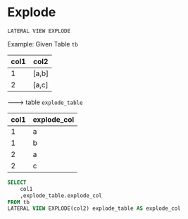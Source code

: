 # Explode 

`LATERAL VIEW EXPLODE`

Example: Given Table `tb`

|col1|col2|
|---|---|
| 1 |[a,b]|
| 2 |[a,c]|

---> table `explode_table`

|col1|explode_col|
|---|---|
| 1 |a|
| 1 |b|
| 2 |a|
| 2 |c|

```sql 
SELECT
	col1
	,explode_table.explode_col
FROM tb 
LATERAL VIEW EXPLODE(col2) explode_table AS explode_col

```
